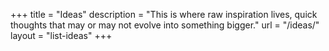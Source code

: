 +++
title = "Ideas"
description = "This is where raw inspiration lives, quick thoughts that may or may not evolve into something bigger."
url = "/ideas/"
layout = "list-ideas"
+++
